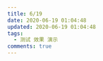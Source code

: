 ```yaml
---
title: 6/19
date: 2020-06-19 01:04:48
updated: 2020-06-19 01:04:48
tags:
  - 测试 效果 演示
comments: true
---
```


